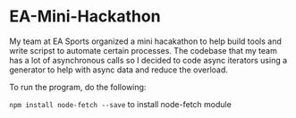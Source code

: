 # EA-Mini-Hackathon
My team at EA Sports organized a mini hacakathon to help build tools and write scripst to automate certain processes. 
The codebase that my team has a lot of asynchronous calls so I decided to code async iterators using a generator to help 
with async data and reduce the overload.  

To run the program, do the following:

`npm install node-fetch --save` to install node-fetch module



